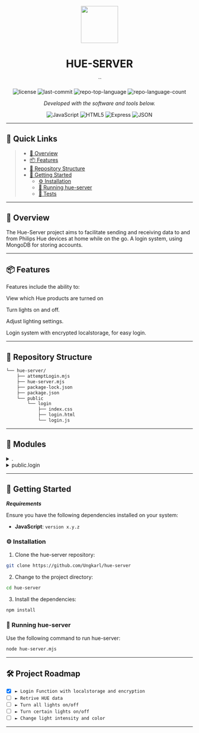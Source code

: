 <p align="center">
  <img src="https://img.icons8.com/?size=512&id=55494&format=png" width="100" />
</p>
<p align="center">
    <h1 align="center">HUE-SERVER</h1>
</p>
<p align="center">
    <em>``</em>
</p>
<p align="center">
	<img src="https://img.shields.io/github/license/Ungkarl/hue-server?style=flat&color=0080ff" alt="license">
	<img src="https://img.shields.io/github/last-commit/Ungkarl/hue-server?style=flat&logo=git&logoColor=white&color=0080ff" alt="last-commit">
	<img src="https://img.shields.io/github/languages/top/Ungkarl/hue-server?style=flat&color=0080ff" alt="repo-top-language">
	<img src="https://img.shields.io/github/languages/count/Ungkarl/hue-server?style=flat&color=0080ff" alt="repo-language-count">
<p>
<p align="center">
		<em>Developed with the software and tools below.</em>
</p>
<p align="center">
	<img src="https://img.shields.io/badge/JavaScript-F7DF1E.svg?style=flat&logo=JavaScript&logoColor=black" alt="JavaScript">
	<img src="https://img.shields.io/badge/HTML5-E34F26.svg?style=flat&logo=HTML5&logoColor=white" alt="HTML5">
	<img src="https://img.shields.io/badge/Express-000000.svg?style=flat&logo=Express&logoColor=white" alt="Express">
	<img src="https://img.shields.io/badge/JSON-000000.svg?style=flat&logo=JSON&logoColor=white" alt="JSON">
</p>
<hr>

## 🔗 Quick Links

> - [📍 Overview](#-overview)
> - [📦 Features](#-features)
> - [📂 Repository Structure](#-repository-structure)
> - [🚀 Getting Started](#-getting-started)
>   - [⚙️ Installation](#️-installation)
>   - [🤖 Running hue-server](#-running-hue-server)
>   - [🧪 Tests](#-tests)

---

## 📍 Overview

The Hue-Server project aims to facilitate sending and receiving data to and from Philips Hue devices at home while on the go. A login system, using MongoDB for storing accounts. 

---

## 📦 Features

Features include the ability to:

View which Hue products are turned on

Turn lights on and off.

Adjust lighting settings.

Login system with encrypted localstorage, for easy login.

---

## 📂 Repository Structure

```sh
└── hue-server/
    ├── attemptLogin.mjs
    ├── hue-server.mjs
    ├── package-lock.json
    ├── package.json
    └── public
        └── login
            ├── index.css
            ├── login.html
            └── login.js
```

---

## 🧩 Modules

<details closed><summary>.</summary>

| File                                                                                     | Summary                                       |
| ---                                                                                      | ---                                           |
| [attemptLogin.mjs](https://github.com/Ungkarl/hue-server/blob/master/attemptLogin.mjs)   | HTTP error 401 for prompt `attemptLogin.mjs`  |
| [package.json](https://github.com/Ungkarl/hue-server/blob/master/package.json)           | HTTP error 401 for prompt `package.json`      |
| [package-lock.json](https://github.com/Ungkarl/hue-server/blob/master/package-lock.json) | HTTP error 401 for prompt `package-lock.json` |
| [hue-server.mjs](https://github.com/Ungkarl/hue-server/blob/master/hue-server.mjs)       | HTTP error 401 for prompt `hue-server.mjs`    |

</details>

<details closed><summary>public.login</summary>

| File                                                                                    | Summary                                             |
| ---                                                                                     | ---                                                 |
| [login.html](https://github.com/Ungkarl/hue-server/blob/master/public/login/login.html) | HTTP error 401 for prompt `public/login/login.html` |
| [login.js](https://github.com/Ungkarl/hue-server/blob/master/public/login/login.js)     | HTTP error 401 for prompt `public/login/login.js`   |
| [index.css](https://github.com/Ungkarl/hue-server/blob/master/public/login/index.css)   | HTTP error 401 for prompt `public/login/index.css`  |

</details>

---

## 🚀 Getting Started

***Requirements***

Ensure you have the following dependencies installed on your system:

* **JavaScript**: `version x.y.z`

### ⚙️ Installation

1. Clone the hue-server repository:

```sh
git clone https://github.com/Ungkarl/hue-server
```

2. Change to the project directory:

```sh
cd hue-server
```

3. Install the dependencies:

```sh
npm install
```

### 🤖 Running hue-server

Use the following command to run hue-server:

```sh
node hue-server.mjs
```


---

## 🛠 Project Roadmap

- [X] `► Login Function with localstorage and encryption`
- [ ] `► Retrive HUE data`
- [ ] `► Turn all lights on/off`
- [ ] `► Turn certain lights on/off`
- [ ] `► Change light intensity and color`

---
